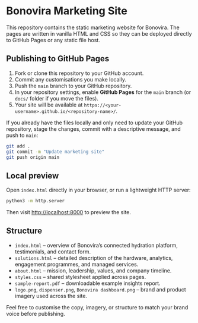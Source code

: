 # Bonovira Marketing Site

This repository contains the static marketing website for Bonovira. The pages are written in
vanilla HTML and CSS so they can be deployed directly to GitHub Pages or any static file host.

## Publishing to GitHub Pages

1. Fork or clone this repository to your GitHub account.
2. Commit any customisations you make locally.
3. Push the `main` branch to your GitHub repository.
4. In your repository settings, enable **GitHub Pages** for the `main` branch (or `docs/` folder if
you move the files).
5. Your site will be available at `https://<your-username>.github.io/<repository-name>/`.

If you already have the files locally and only need to update your GitHub repository, stage the
changes, commit with a descriptive message, and push to `main`:

```bash
git add .
git commit -m "Update marketing site"
git push origin main
```

## Local preview

Open `index.html` directly in your browser, or run a lightweight HTTP server:

```bash
python3 -m http.server
```

Then visit [http://localhost:8000](http://localhost:8000) to preview the site.

## Structure

- `index.html` – overview of Bonovira’s connected hydration platform, testimonials, and contact
  form.
- `solutions.html` – detailed description of the hardware, analytics, engagement programmes, and
  managed services.
- `about.html` – mission, leadership, values, and company timeline.
- `styles.css` – shared stylesheet applied across pages.
- `sample-report.pdf` – downloadable example insights report.
- `logo.png`, `dispenser.png`, `Bonovira dashboard.png` – brand and product imagery used across the
  site.

Feel free to customise the copy, imagery, or structure to match your brand voice before publishing.
